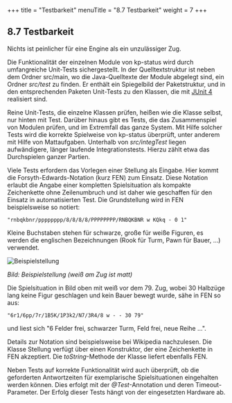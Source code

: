 +++
title = "Testbarkeit"
menuTitle = "8.7 Testbarkeit"
weight = 7
+++

## 8.7 Testbarkeit

Nichts ist peinlicher für eine Engine als ein unzulässiger Zug.

Die Funktionalität der einzelnen Module von kp-status wird durch umfangreiche Unit-Tests sichergestellt.
In der Quelltextstruktur ist neben dem Ordner src/main, wo die Java-Quelltexte der Module abgelegt sind, ein Ordner _src/test_ zu finden.
Er enthält ein Spiegelbild der Paketstruktur, und in den entsprechenden Paketen Unit-Tests zu den Klassen, die mit [JUnit 4](https://junit.org/junit4/) realisiert sind.

Reine Unit-Tests, die einzelne Klassen prüfen, heißen wie die Klasse selbst, nur hinten mit Test.
Darüber hinaus gibt es Tests, die das Zusammenspiel von Modulen prüfen, und im Extremfall das ganze System. Mit Hilfe solcher Tests wird die korrekte Spielweise von kp-status überprüft, unter anderem mit Hilfe von Mattaufgaben.
Unterhalb von _src/integTest_ liegen aufwändigere, länger laufende Integrationstests. Hierzu zählt etwa das Durchspielen ganzer Partien.

Viele Tests erfordern das Vorlegen einer Stellung als Eingabe.
Hier kommt die Forsyth-Edwards-Notation (kurz FEN) zum Einsatz. Diese Notation erlaubt die Angabe einer kompletten Spielsituation als kompakte Zeichenkette ohne Zeilenumbruch und ist daher wie geschaffen für den Einsatz in automatisierten Test.
Die Grundstellung wird in FEN beispielsweise so notiert:

    "rnbqkbnr/pppppppp/8/8/8/8/PPPPPPPP/RNBQKBNR w KQkq - 0 1"

Kleine Buchstaben stehen für schwarze, große für weiße Figuren, es werden die englischen Bezeichnungen (Rook für Turm, Pawn für Bauer, ...) verwendet.

![Beispielstellung](/images/Abb09_24_Beispielstellung.png "Beispielstellung")

*Bild: Beispielstellung (weiß am Zug ist matt)*

Die Spielsituation in Bild oben mit weiß vor dem 79. Zug, wobei 30 Halbzüge lang keine Figur geschlagen und kein Bauer bewegt wurde, sähe in FEN so aus:

    "6r1/6pp/7r/1B5K/1P3k2/N7/3R4/8 w - - 30 79"

und liest sich "6 Felder frei, schwarzer Turm, Feld frei, neue Reihe ...".

Details zur Notation sind beispielsweise bei Wikipedia nachzulesen. Die Klasse Stellung verfügt über einen Konstruktor, der eine Zeichenkette in FEN akzeptiert. Die _toString_-Methode der Klasse liefert ebenfalls FEN.

Neben Tests auf korrekte Funktionalität wird auch überprüft, ob die geforderten Antwortzeiten für exemplarische Spielsituationen eingehalten werden können. Dies erfolgt mit der _@Test_-Annotation und deren Timeout-Parameter. Der Erfolg dieser Tests hängt von der eingesetzten Hardware ab.
